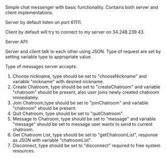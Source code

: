 Simple chat messenger with basic functionality. Contains both server and client implementations.

Server by default listen on port 61111.

Client by default will try to connect to my server on 34.248.239.43.

Server API:

Server and client talk to each other using JSON. Type of request are set by setting variable type to appropriate value.

Type of messages server accepts:

1. Choose nickname, type should be set to "chooseNickname" and variable "nickname" with desired nickname.
2. Create Chatroom, type should be set to "createChatroom" and variable "chatroom" should be present, also user joins newly created chatroom immediately.
3. Join Chatroom,type should be set to "joinChatroom" and variable "chatroom" should be present.
4. Quit Chatroom, type should be set to "quitChatroom".
5. Message to Chatroom, type should be set to "message" and variable "message" should be set to message user wants to send to current chatroom.
6. Get Chatroom List, type should be set to "getChatroomList", response as JSON with variable "chatroomList".
7. Disconnect, type should be set to "disconnect" required to free system resources.